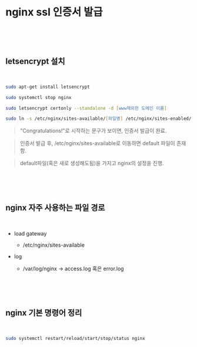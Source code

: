 # nginx ssl 인증서 발급


<br>
<br>
<br>



## letsencrypt 설치

<br>


```zsh
sudo apt-get install letsencrypt

sudo systemctl stop nginx

sudo letsencrypt certonly --standalone -d [www제외한 도메인 이름]

sudo ln -s /etc/nginx/sites-available/[파일명] /etc/nginx/sites-enabled/[파일명]
```

>  "Congratulations!"로 시작하는 문구가 보이면, 인증서 발급이 완료.

> 인증서 발급 후, /etc/nginx/sites-available로 이동하면 default 파일이 존재함.

> default파일(혹은 새로 생성해도됨)을 가지고 nginx의 설정을 진행.


<br>
<br>
<br>

## nginx 자주 사용하는 파일 경로

<br>

* load gateway
    - /etc/nginx/sites-available

* log
    - /var/log/nginx -> access.log 혹은 error.log



<br>
<br>
<br>


## nginx 기본 명령어 정리

<br>

```zsh
sudo systemctl restart/reload/start/stop/status nginx
```